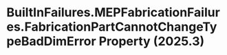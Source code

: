 # BuiltInFailures.MEPFabricationFailures.FabricationPartCannotChangeTypeBadDimError Property (2025.3)

﻿